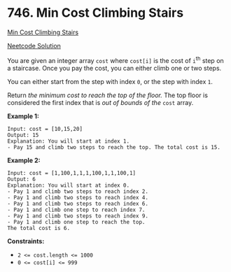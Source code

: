 # 746. Min Cost Climbing Stairs

[Min Cost Climbing Stairs](https://leetcode.com/problems/min-cost-climbing-stairs/description/)

[Neetcode Solution](https://www.youtube.com/watch?v=ktmzAZWkEZ0&pp=ygUhbGVldGNvZGUgTWluIENvc3QgQ2xpbWJpbmcgU3RhaXJz)

You are given an integer array `cost` where `cost[i]` is the cost of
`i`<sup>th</sup> step on a staircase. Once you pay the cost, you can either
climb one or two steps.

You can either start from the step with index `0`, or the step with index `1`.

Return <em>the minimum cost to reach the top of the floor.</em> The top floor is
considered the first index that is <em>out of bounds of the</em> `cost`
</em>array</em>.

**Example 1:**

```
Input: cost = [10,15,20]
Output: 15
Explanation: You will start at index 1.
- Pay 15 and climb two steps to reach the top. The total cost is 15.
```

**Example 2:**

```
Input: cost = [1,100,1,1,1,100,1,1,100,1]
Output: 6
Explanation: You will start at index 0.
- Pay 1 and climb two steps to reach index 2.
- Pay 1 and climb two steps to reach index 4.
- Pay 1 and climb two steps to reach index 6.
- Pay 1 and climb one step to reach index 7.
- Pay 1 and climb two steps to reach index 9.
- Pay 1 and climb one step to reach the top.
The total cost is 6.
```

**Constraints:**

- `2 <= cost.length <= 1000`
- `0 <= cost[i] <= 999`
